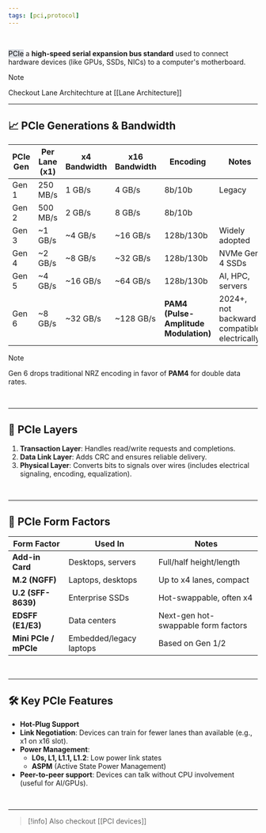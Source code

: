 ```yaml
---
tags: [pci,protocol]
---
```


</br>


<mark style="background: #CACFD9A6;">PCIe</mark> a **high-speed serial expansion bus standard** used to connect hardware devices (like GPUs, SSDs, NICs) to a computer's motherboard.

> [!note] 
> Checkout Lane Architechture at [[Lane Architecture]]

---

## 📈 PCIe Generations & Bandwidth

|PCIe Gen|Per Lane (x1)|x4 Bandwidth|x16 Bandwidth|Encoding|Notes|
|---|---|---|---|---|---|
|Gen 1|250 MB/s|1 GB/s|4 GB/s|8b/10b|Legacy|
|Gen 2|500 MB/s|2 GB/s|8 GB/s|8b/10b||
|Gen 3|~1 GB/s|~4 GB/s|~16 GB/s|128b/130b|Widely adopted|
|Gen 4|~2 GB/s|~8 GB/s|~32 GB/s|128b/130b|NVMe Gen 4 SSDs|
|Gen 5|~4 GB/s|~16 GB/s|~64 GB/s|128b/130b|AI, HPC, servers|
|Gen 6|~8 GB/s|~32 GB/s|~128 GB/s|**PAM4 (Pulse-Amplitude Modulation)**|2024+, not backward compatible electrically|

> [!note] 
> Gen 6 drops traditional NRZ encoding in favor of **PAM4** for double data rates.

</br>

---

## 🧬 PCIe Layers

1. **Transaction Layer**: Handles read/write requests and completions.
2. **Data Link Layer**: Adds CRC and ensures reliable delivery.
3. **Physical Layer**: Converts bits to signals over wires (includes electrical signaling, encoding, equalization).

</br>

---

## 🔌 PCIe Form Factors

|Form Factor|Used In|Notes|
|---|---|---|
|**Add-in Card**|Desktops, servers|Full/half height/length|
|**M.2 (NGFF)**|Laptops, desktops|Up to x4 lanes, compact|
|**U.2 (SFF-8639)**|Enterprise SSDs|Hot-swappable, often x4|
|**EDSFF (E1/E3)**|Data centers|Next-gen hot-swappable form factors|
|**Mini PCIe / mPCIe**|Embedded/legacy laptops|Based on Gen 1/2|

</br>

---

## 🛠 Key PCIe Features

- **Hot-Plug Support**
- **Link Negotiation**: Devices can train for fewer lanes than available (e.g., x1 on x16 slot).
- **Power Management**:
    - **L0s, L1, L1.1, L1.2**: Low power link states
    - **ASPM** (Active State Power Management)
- **Peer-to-peer support**: Devices can talk without CPU involvement (useful for AI/GPUs). 

</br>

---

> [!info] 
> Also checkout [[PCI devices]]


